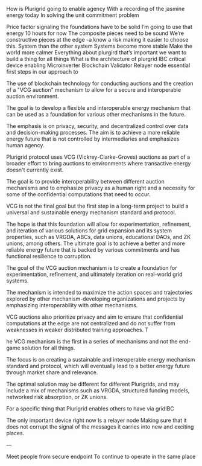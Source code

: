 How is Plurigrid going to enable agency
With a recording of the jasmine energy today
In solving the unit commitment problem

Price factor signaling the foundations have to be solid
I’m going to use that energy 10 hours for now
The composite pieces need to be sound
We’re constructive pieces at the edge -a know a risk making it easier to choose this. System than the other system
Systems become more stable
Make the world more calmer
Everything about plurgird that’s important we want to build a thing for all things
What is the architecture of plurgrid
IBC critical device enabling
Microinverter
Blockchain
Validator
Relayer node essential first steps in our approach to


The use of blockchain technology for conducting auctions and the creation of a "VCG auction" mechanism to allow for a secure and interoperable auction environment.

The goal is to develop a flexible and interoperable energy mechanism that can be used as a foundation for various other mechanisms in the future.

The emphasis is on privacy, security, and decentralized control over data and decision-making processes. The aim is to achieve a more reliable energy future that is not controlled by intermediaries and emphasizes human agency.

Plurigrid protocol uses VCG (Vickrey-Clarke-Groves) auctions as part of a broader effort to bring auctions to environments where transactive energy doesn't currently exist.

The goal is to provide interoperability between different auction mechanisms and to emphasize privacy as a human right and a necessity for some of the confidential computations that need to occur.

VCG is not the final goal but the first step in a long-term project to build a universal and sustainable energy mechanism standard and protocol.

The hope is that this foundation will allow for experimentation, refinement, and iteration of various solutions for grid expansion and its system properties, such as VRGDA, ABCs, data unions, educational DAOs, and ZK unions, among others. The ultimate goal is to achieve a better and more reliable energy future that is backed by various commitments and has functional resilience to corruption.

The goal of the VCG auction mechanism is to create a foundation for experimentation, refinement, and ultimately iteration on real-world grid systems.

The mechanism is intended to maximize the action spaces and trajectories explored by other mechanism-developing organizations and projects by emphasizing interoperability with other mechanisms.

VCG auctions also prioritize privacy and aim to ensure that confidential computations at the edge are not centralized and do not suffer from weaknesses in weaker distributed training approaches. T

he VCG mechanism is the first in a series of mechanisms and not the end-game solution for all things.

The focus is on creating a sustainable and interoperable energy mechanism standard and protocol, which will eventually lead to a better energy future through market share and relevance.

The optimal solution may be different for different Plurigrids, and may include a mix of mechanisms such as VRGDA, structured funding models, networked risk absorption, or ZK unions.

For a specific thing that Plurigrid enables others to have via gridIBC

The only important device right now Is a relayer node Making sure that it does not corrupt the signal of the messages it carries into new and exciting places.


—


Meet people from secure endpoint
To continue to operate in the same place
